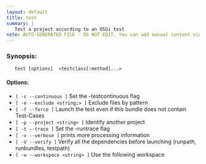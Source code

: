 ```yaml
---
layout: default
title: test
summary: |
   Test a project according to an OSGi test
note: AUTO-GENERATED FILE - DO NOT EDIT. You can add manual content via same filename in _ext sub-folder. 
---
```


### Synopsis: #
	   test [options]  <testclass[:method]...>

#### Options: #
- `[ -c --continuous ]` Set the -testcontinuous flag
- `[ -e --exclude <string;> ]` Exclude files by pattern
- `[ -f --force ]` Launch the test even if this bundle does not contain Test-Cases
- `[ -p --project <string> ]` Identify another project
- `[ -t --trace ]` Set the -runtrace flag
- `[ -v --verbose ]` prints more processing information
- `[ -V --verify ]` Verify all the dependencies before launching (runpath, runbundles, testpath)
- `[ -w --workspace <string> ]` Use the following workspace

